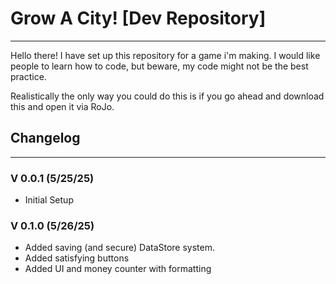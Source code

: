 # Grow A City! [Dev Repository]

---

Hello there! I have set up this repository for a game i'm making.
I would like people to learn how to code, but beware, my code might not be the best practice.

Realistically the only way you could do this is if you go ahead and download this and open it via RoJo.

## Changelog

---

### V 0.0.1 (5/25/25)
- Initial Setup

### V 0.1.0 (5/26/25)
- Added saving (and secure) DataStore system.
- Added satisfying buttons
- Added UI and money counter with formatting